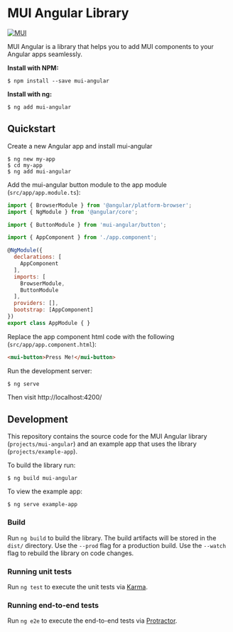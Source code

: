# MUI Angular Library

[![MUI](https://www.muicss.com/static/favicons/icon-192x192.png)](https://www.muicss.com)

MUI Angular is a library that helps you to add MUI components to your Angular apps seamlessly.

**Install with NPM:**

```shell
$ npm install --save mui-angular
```

**Install with ng:**

```shell
$ ng add mui-angular
```

## Quickstart

Create a new Angular app and install mui-angular

```shell
$ ng new my-app
$ cd my-app
$ ng add mui-angular
```

Add the mui-angular button module to the app module (`src/app/app.module.ts`):

```js
import { BrowserModule } from '@angular/platform-browser';
import { NgModule } from '@angular/core';

import { ButtonModule } from 'mui-angular/button';

import { AppComponent } from './app.component';

@NgModule({
  declarations: [
    AppComponent
  ],
  imports: [
    BrowserModule,
    ButtonModule
  ],
  providers: [],
  bootstrap: [AppComponent]
})
export class AppModule { }
```

Replace the app component html code with the following (`src/app/app.component.html`):

```html
<mui-button>Press Me!</mui-button>
```

Run the development server:

```shell
$ ng serve
```

Then visit http://localhost:4200/

## Development

This repository contains the source code for the MUI Angular library (`projects/mui-angular`) and an example app that uses the library (`projects/example-app`).

To build the library run:

```shell
$ ng build mui-angular
```

To view the example app:

```shell
$ ng serve example-app
```

### Build

Run `ng build` to build the library. The build artifacts will be stored in the `dist/` directory. Use the `--prod` flag for a production build. Use the `--watch` flag to rebuild the library on code changes.

### Running unit tests

Run `ng test` to execute the unit tests via [Karma](https://karma-runner.github.io).

### Running end-to-end tests

Run `ng e2e` to execute the end-to-end tests via [Protractor](http://www.protractortest.org/).

